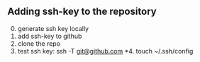 ## Adding ssh-key to the repository
0. generate ssh key locally
1. add ssh-key to github
2. clone the repo
3. test ssh key: ssh -T git@github.com
*4. touch ~/.ssh/config
